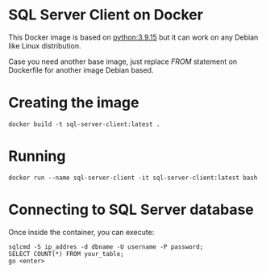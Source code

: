 # SQL Server Client on Docker

This Docker image is based on [python:3.9.15](https://hub.docker.com/layers/library/python/3.9.15/images/sha256-2a8698e36f267e998d72fb2a7182a0885c119bfa686995318d7fae5a2e0fa35a?context=explore) but it can work on any Debian like Linux distribution.

Case you need another base image, just replace *FROM* statement on Dockerfile for another image Debian based.

# Creating the image

```
docker build -t sql-server-client:latest .
```

# Running

```
docker run --name sql-server-client -it sql-server-client:latest bash
```

# Connecting to SQL Server database

Once inside the container, you can execute:

```
sqlcmd -S ip_addres -d dbname -U username -P password;
SELECT COUNT(*) FROM your_table;
go <enter>
```
